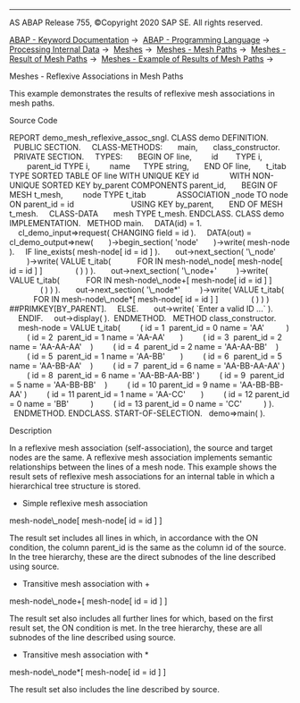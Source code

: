   

* * *

AS ABAP Release 755, ©Copyright 2020 SAP SE. All rights reserved.

[ABAP - Keyword Documentation](javascript:call_link\('abenabap.htm'\)) →  [ABAP - Programming Language](javascript:call_link\('abenabap_reference.htm'\)) →  [Processing Internal Data](javascript:call_link\('abenabap_data_working.htm'\)) →  [Meshes](javascript:call_link\('abenabap_meshes.htm'\)) →  [Meshes - Mesh Paths](javascript:call_link\('abenmesh_pathes.htm'\)) →  [Meshes - Result of Mesh Paths](javascript:call_link\('abenmesh_path_result.htm'\)) →  [Meshes - Example of Results of Mesh Paths](javascript:call_link\('abenmesh_path_result_abexas.htm'\)) → 

Meshes - Reflexive Associations in Mesh Paths

This example demonstrates the results of reflexive mesh associations in mesh paths.

Source Code

REPORT demo\_mesh\_reflexive\_assoc\_sngl.
CLASS demo DEFINITION.
  PUBLIC SECTION.
    CLASS-METHODS:
      main,
      class\_constructor.
  PRIVATE SECTION.
    TYPES:
      BEGIN OF line,
        id        TYPE i,
        parent\_id TYPE i,
        name      TYPE string,
      END OF line,
      t\_itab TYPE SORTED TABLE OF line WITH UNIQUE KEY id
             WITH NON-UNIQUE SORTED KEY by\_parent COMPONENTS parent\_id,
      BEGIN OF MESH t\_mesh,
        node TYPE t\_itab
             ASSOCIATION \_node TO node ON parent\_id = id
                         USING KEY by\_parent,
      END OF MESH t\_mesh.
    CLASS-DATA
      mesh TYPE t\_mesh.
ENDCLASS.
CLASS demo IMPLEMENTATION.
  METHOD main.
    DATA(id) = 1.
    cl\_demo\_input=>request( CHANGING field = id ).
    DATA(out) = cl\_demo\_output=>new(
      )->begin\_section( 'node'
      )->write( mesh-node ).
    IF line\_exists( mesh-node\[ id = id \] ).
      out->next\_section( '\\\_node'
        )->write( VALUE t\_itab(
           FOR <node> IN mesh-node\\\_node\[ mesh-node\[ id = id \] \]
              ( <node> ) ) ).
      out->next\_section( '\\\_node+'
        )->write( VALUE t\_itab(
           FOR <node> IN mesh-node\\\_node+\[ mesh-node\[ id = id \] \]
              ( <node> ) ) ).
      out->next\_section( '\\\_node\*'
        )->write( VALUE t\_itab(
           FOR <node> IN mesh-node\\\_node\*\[ mesh-node\[ id = id \] \]
              ( <node> ) ) ) ##PRIMKEY\[BY\_PARENT\].
    ELSE.
      out->write( \`Enter a valid ID ...\` ).
    ENDIF.
    out->display( ).  ENDMETHOD.
  METHOD class\_constructor.
    mesh-node = VALUE t\_itab(
        ( id = 1  parent\_id = 0 name = 'AA'          )
        ( id = 2  parent\_id = 1 name = 'AA-AA'       )
        ( id = 3  parent\_id = 2 name = 'AA-AA-AA'    )
        ( id = 4  parent\_id = 2 name = 'AA-AA-BB'    )
        ( id = 5  parent\_id = 1 name = 'AA-BB'       )
        ( id = 6  parent\_id = 5 name = 'AA-BB-AA'    )
        ( id = 7  parent\_id = 6 name = 'AA-BB-AA-AA' )
        ( id = 8  parent\_id = 6 name = 'AA-BB-AA-BB' )
        ( id = 9  parent\_id = 5 name = 'AA-BB-BB'    )
        ( id = 10 parent\_id = 9 name = 'AA-BB-BB-AA' )
        ( id = 11 parent\_id = 1 name = 'AA-CC'       )
        ( id = 12 parent\_id = 0 name = 'BB'          )
        ( id = 13 parent\_id = 0 name = 'CC'          ) ).
  ENDMETHOD.
ENDCLASS.
START-OF-SELECTION.
  demo=>main( ).

Description

In a reflexive mesh association (self-association), the source and target nodes are the same. A reflexive mesh association implements semantic relationships between the lines of a mesh node. This example shows the result sets of reflexive mesh associations for an internal table in which a hierarchical tree structure is stored.

-   Simple reflexive mesh association

mesh-node\\\_node\[ mesh-node\[ id = id \] \]

The result set includes all lines in which, in accordance with the ON condition, the column parent\_id is the same as the column id of the source. In the tree hierarchy, these are the direct subnodes of the line described using source.

-   Transitive mesh association with +

mesh-node\\\_node+\[ mesh-node\[ id = id \] \]

The result set also includes all further lines for which, based on the first result set, the ON condition is met. In the tree hierarchy, these are all subnodes of the line described using source.

-   Transitive mesh association with \*

mesh-node\\\_node\*\[ mesh-node\[ id = id \] \]

The result set also includes the line described by source.